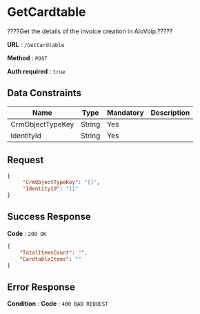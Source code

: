# GetCardtable

????Get the details of the invoice creation in AloVoip.?????


**URL** : `/GetCardtable`

**Method** : `POST`

**Auth required** : `true`

## Data Constraints

|Name|Type|Mandatory|Description|
|-|-|-|-| 
|CrmObjectTypeKey |String|Yes|  |
|IdentityId |String |Yes | |

## Request 


```json
{
     "CrmObjectTypeKey": "[]",
     "IdentityId": "[]"
}
```

## Success Response

**Code** : `200 OK`

```json
{
    "TotalItemsCount": "",
    "CardtableItems": ""
}

```

## Error Response

**Condition** : 
**Code** : `400 BAD REQUEST`

` ` 


